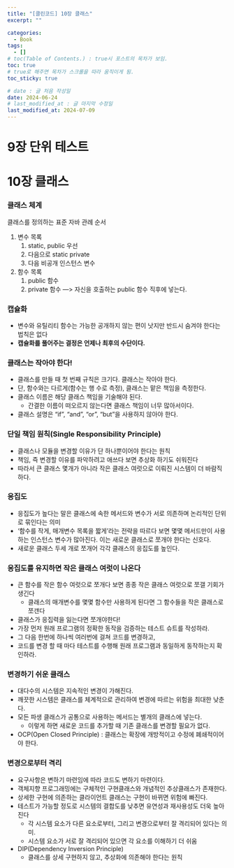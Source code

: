 ```yaml
---
title: "[클린코드] 10장 클래스"
excerpt: ""

categories:
  - Book
tags:
  - []
# toc(Table of Contents.) : true시 포스트의 목차가 보임.
toc: true
# true로 해주면 목차가 스크롤을 따라 움직이게 됨.
toc_sticky: true

# date : 글 처음 작성일
date: 2024-06-24
# last_modified_at : 글 마지막 수정일
last_modified_at: 2024-07-09
---
```


# 9장 단위 테스트

# 10장 클래스

### 클래스 체계

클래스를 정의하는 표준 자바 관례 순서

1. 변수 목록
   1. static, public 우선
   2. 다음으로 static private
   3. 다음 비공개 인스턴스 변수
2. 함수 목록
   1. public 함수
   2. private 함수 —> 자신을 호출하는 public 함수 직후에 넣는다.

### 캡슐화

- 변수와 유틸리티 함수는 가능한 공개하지 않는 편이 낫지만 반드시 숨겨야 한다는 법칙은 없다
- **캡슐화를 풀어주는 결정은 언제나 최후의 수단이다.**

### 클래스는 작아야 한다!

- 클래스를 만들 때 첫 번째 규칙은 크기다. 클래스는 작아야 한다.
- 단, 함수와는 다르게(함수는 행 수로 측정), 클래스는 맡은 책임을 측정한다.
- 클래스 이름은 해당 클래스 책임을 기술해야 된다.
  - 간결한 이름이 떠오르지 않는다면 클래스 책임이 너무 많아서이다.
- 클래스 설명은 “if”, “and”, “or”, “but”을 사용하지 않아야 한다.

### 단일 책임 원칙(Single Responsibility Principle)

- 클래스나 모듈을 변경할 이유가 단 하나뿐이어야 한다는 원칙
- 책임, 즉 변경할 이유를 파악하려고 애쓰다 보면 추상화 하기도 쉬워진다
- 따라서 큰 클래스 몇개가 아니라 작은 클래스 여럿으로 이뤄진 시스템이 더 바람직하다.

### 응집도

- 응집도가 높다는 말은 클래스에 속한 메서드와 변수가 서로 의존하며 논리적인 단위로 묶인다는 의미
- ‘함수를 작게, 매개변수 목록을 짧게’라는 전략을 따르다 보면 몇몇 메서드만이 사용하는 인스턴스 변수가 많아진다. 이는 새로운 클래스로 쪼개야 한다는 신호다.
- 새로운 클래스 두세 개로 쪼개어 각각 클래스의 응집도를 높인다.

### 응집도를 유지하면 작은 클래스 여럿이 나온다

- 큰 함수를 작은 함수 여럿으로 쪼개다 보면 종종 작은 클래스 여럿으로 쪼갤 기회가 생긴다
  - 클래스의 매개변수를 몇몇 함수만 사용하게 된다면 그 함수들을 작은 클래스로 쪼갠다
- 클래스가 응집력을 잃는다면 쪼개야한다!
- 가장 먼저 원래 프로그램의 정확한 동작을 검증하는 테스트 슈트를 작성하라.
- 그 다음 한번에 하나씩 여러번에 걸쳐 코드를 변경하고,
- 코드를 변경 할 때 마다 테스트를 수행해 원래 프로그램과 동일하게 동작하는지 확인하라.

### 변경하기 쉬운 클래스

- 대다수의 시스템은 지속적인 변경이 가해진다.
- 깨끗한 시스템은 클래스를 체계적으로 관리하여 변경에 따르는 위험을 최대한 낮춘다.
- 모든 파생 클래스가 공통으로 사용하는 메서드는 별개의 클래스에 넣는다.
  - 이렇게 하면 새로운 코드를 추가할 때 기존 클래스를 변경할 필요가 없다.
- OCP(Open Closed Principle) : 클래스는 확장에 개방적이고 수정에 폐쇄적이어야 한다.

### 변경으로부터 격리

- 요구사항은 변하기 마련임에 따라 코드도 변하기 마련이다.
- 객체지향 프로그래밍에는 구체적인 구현클래스와 개념적인 추상클래스가 존재한다.
- 상세한 구현에 의존하는 클라이언트 클래스는 구현이 바뀌면 위험에 빠진다.
- 테스트가 가능할 정도로 시스템의 결합도를 낮추면 유연성과 재사용성도 더욱 높아진다
  - 각 시스템 요소가 다른 요소로부터, 그리고 변경으로부터 잘 격리되어 있다는 의미.
  - 시스템 요소가 서로 잘 격리되어 있으면 각 요소를 이해하기 더 쉬움
- DIP(Dependency Inversion Principle)
  - 클래스를 상세 구현하지 않고, 추상화에 의존해야 한다는 원칙

